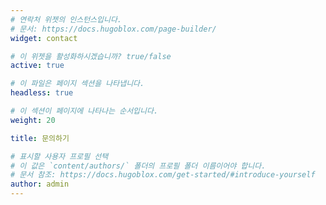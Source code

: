 ```yaml
---
# 연락처 위젯의 인스턴스입니다.
# 문서: https://docs.hugoblox.com/page-builder/
widget: contact

# 이 위젯을 활성화하시겠습니까? true/false
active: true

# 이 파일은 페이지 섹션을 나타냅니다.
headless: true

# 이 섹션이 페이지에 나타나는 순서입니다.
weight: 20

title: 문의하기

# 표시할 사용자 프로필 선택
# 이 값은 `content/authors/` 폴더의 프로필 폴더 이름이어야 합니다.
# 문서 참조: https://docs.hugoblox.com/get-started/#introduce-yourself
author: admin
---
```

